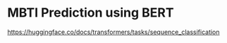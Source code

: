 # MBTI Prediction using BERT


https://huggingface.co/docs/transformers/tasks/sequence_classification

